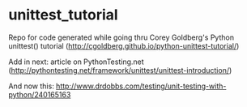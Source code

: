 # unittest_tutorial
Repo for code generated while going thru Corey Goldberg's Python unittest() tutorial (http://cgoldberg.github.io/python-unittest-tutorial/)

Add in next: article on PythonTesting.net (http://pythontesting.net/framework/unittest/unittest-introduction/)

And now this: http://www.drdobbs.com/testing/unit-testing-with-python/240165163
